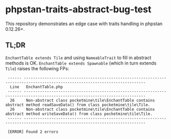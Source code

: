 # phpstan-traits-abstract-bug-test

This repository demonstrates an edge case with traits handling in phpstan 0.12.26+.

## TL;DR

`EnchantTable extends Tile` and using `NameableTrait` to fill in abstract methods is OK.
`EnchantTable extends Spawnable` (which in turn extends `Tile`) raises the following FPs:
```
 ------ ---------------------------------------------------------------------------------------------------------------------------
  Line   EnchantTable.php
 ------ ---------------------------------------------------------------------------------------------------------------------------
  26     Non-abstract class pocketmine\tile\EnchantTable contains abstract method readSaveData() from class pocketmine\tile\Tile.
  26     Non-abstract class pocketmine\tile\EnchantTable contains abstract method writeSaveData() from class pocketmine\tile\Tile.
 ------ ---------------------------------------------------------------------------------------------------------------------------

 [ERROR] Found 2 errors
```
